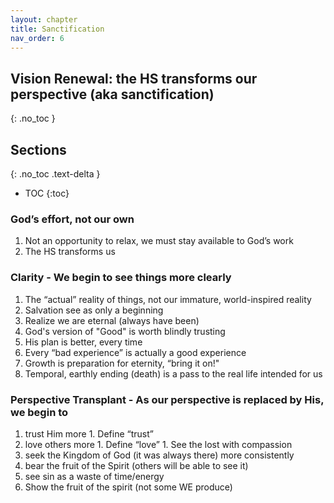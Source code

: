 ```yaml
---
layout: chapter
title: Sanctification 
nav_order: 6
---
```


## Vision Renewal: the HS transforms our perspective (aka sanctification)
{: .no_toc }

<h2>Sections</h2>
{: .no_toc .text-delta }

- TOC
{:toc}

### God’s effort, not our own

1. Not an opportunity to relax, we must stay available to God’s work
1. The HS transforms us

### Clarity - We begin to see things more clearly

1. The “actual” reality of things, not our immature, world-inspired reality
1. Salvation see as only a beginning
1. Realize we are eternal (always have been)
1. God's version of "Good" is worth blindly trusting 
1. His plan is better, every time
1. Every “bad experience” is actually a good experience
1. Growth is preparation for eternity, “bring it on!"
1. Temporal, earthly ending (death) is a pass to the real life intended for us

### Perspective Transplant - As our perspective is replaced by His, we begin to 

1. trust Him more
        1. Define “trust”
1. love others more
        1. Define “love”
        1. See the lost with compassion
1. seek the Kingdom of God (it was always there) more consistently
1. bear the fruit of the Spirit (others will be able to see it)
1. see sin as a waste of time/energy
1. Show the fruit of the spirit (not some WE produce)